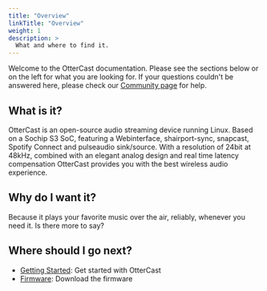 ```yaml
---
title: "Overview"
linkTitle: "Overview"
weight: 1
description: >
  What and where to find it.
---
```


Welcome to the OtterCast documentation. Please see the sections below or on the left for what you are looking for. If your questions couldn't be answered here, please check our [Community page](/community/) for help.

## What is it?

OtterCast is an open-source audio streaming device running Linux. Based on a Sochip S3 SoC, featuring a Webinterface, shairport-sync, snapcast, Spotify Connect and pulseaudio sink/source. With a resolution of 24bit at 48kHz, combined with an elegant analog design and real time latency compensation OtterCast provides you with the best wireless audio experience.

## Why do I want it?

Because it plays your favorite music over the air, reliably, whenever you need it. Is there more to say?

## Where should I go next?

* [Getting Started](/docs/getting-started/): Get started with OtterCast
* [Firmware](/docs/firmware): Download the firmware
